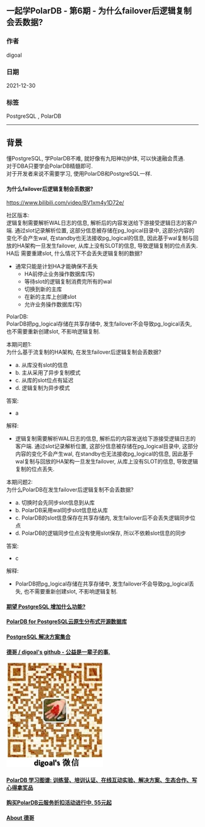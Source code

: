 ## 一起学PolarDB - 第6期 - 为什么failover后逻辑复制会丢数据?   
                        
### 作者                 
digoal                        
                        
### 日期                        
2021-12-30                       
                        
### 标签                        
PostgreSQL , PolarDB                         
                        
----                        
                        
## 背景        
懂PostgreSQL, 学PolarDB不难, 就好像有九阳神功护体, 可以快速融会贯通.               
对于DBA只要学会PolarDB精髓即可.               
对于开发者来说不需要学习, 使用PolarDB和PostgreSQL一样.                          
    
#### 为什么failover后逻辑复制会丢数据?    
https://www.bilibili.com/video/BV1xm4y1D72e/  
  
社区版本:       
逻辑复制需要解析WAL日志的信息, 解析后的内容发送给下游接受逻辑日志的客户端. 通过slot记录解析位置, 这部分信息被存储在pg_logical目录中, 这部分内容的变化不会产生wal, 在standby也无法接收pg_logical的信息, 因此基于wal复制与回放的HA架构一旦发生failover, 从库上没有SLOT的信息, 导致逻辑复制的位点丢失.    
HA后 需要重建slot, 什么情况下不会丢失逻辑复制的数据?    
- 通常只能是计划HA才能确保不丢失   
    - HA前停止业务操作数据库(写)   
    - 等待slot的逻辑复制消费完所有的wal  
    - 切换到新的主库  
    - 在新的主库上创建slot  
    - 允许业务操作数据库(写)  
     
PolarDB:    
PolarDB把pg_logical存储在共享存储中, 发生failover不会导致pg_logical丢失, 也不需要重新创建slot, 不影响逻辑复制.   
  
本期问题1:    
为什么基于流复制的HA架构, 在发生failover后逻辑复制会丢数据?    
- a. 从库没有slot的信息        
- b. 主从采用了异步复制模式              
- c. 从库的slot位点有延迟        
- d. 逻辑复制为异步模式       
              
答案:              
- a       
          
解释:          
- 逻辑复制需要解析WAL日志的信息, 解析后的内容发送给下游接受逻辑日志的客户端. 通过slot记录解析位置, 这部分信息被存储在pg_logical目录中, 这部分内容的变化不会产生wal, 在standby也无法接收pg_logical的信息, 因此基于wal复制与回放的HA架构一旦发生failover, 从库上没有SLOT的信息, 导致逻辑复制的位点丢失.         
  
本期问题2:    
为什么PolarDB在发生failover后逻辑复制不会丢数据?    
- a. 切换时会先同步slot信息到从库    
- b. PolarDB采用wal同步slot信息给从库              
- c. PolarDB的slot信息保存在共享存储内, 发生failover后不会丢失逻辑同步位点       
- d. PolarDB的逻辑同步位点没有使用slot保存, 所以不依赖slot信息的同步     
              
答案:              
- c        
          
解释:          
- PolarDB把pg_logical存储在共享存储中, 发生failover不会导致pg_logical丢失, 也不需要重新创建slot, 不影响逻辑复制.   
    
  
#### [期望 PostgreSQL 增加什么功能?](https://github.com/digoal/blog/issues/76 "269ac3d1c492e938c0191101c7238216")
  
  
#### [PolarDB for PostgreSQL云原生分布式开源数据库](https://github.com/ApsaraDB/PolarDB-for-PostgreSQL "57258f76c37864c6e6d23383d05714ea")
  
  
#### [PostgreSQL 解决方案集合](https://yq.aliyun.com/topic/118 "40cff096e9ed7122c512b35d8561d9c8")
  
  
#### [德哥 / digoal's github - 公益是一辈子的事.](https://github.com/digoal/blog/blob/master/README.md "22709685feb7cab07d30f30387f0a9ae")
  
  
![digoal's wechat](../pic/digoal_weixin.jpg "f7ad92eeba24523fd47a6e1a0e691b59")
  
  
#### [PolarDB 学习图谱: 训练营、培训认证、在线互动实验、解决方案、生态合作、写心得拿奖品](https://www.aliyun.com/database/openpolardb/activity "8642f60e04ed0c814bf9cb9677976bd4")
  
  
#### [购买PolarDB云服务折扣活动进行中, 55元起](https://www.aliyun.com/activity/new/polardb-yunparter?userCode=bsb3t4al "e0495c413bedacabb75ff1e880be465a")
  
  
#### [About 德哥](https://github.com/digoal/blog/blob/master/me/readme.md "a37735981e7704886ffd590565582dd0")
  
